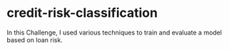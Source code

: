 # credit-risk-classification
In this Challenge, I used various techniques to train and evaluate a model based on loan risk. 
